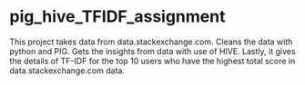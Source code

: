 # pig_hive_TFIDF_assignment
This project takes data from data.stackexchange.com. Cleans the data with python and PIG. Gets the insights from data with use of HIVE. Lastly, it gives the details of TF-IDF for the top 10 users who have the highest total score in data.stackexchange.com data.
